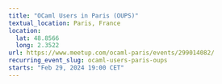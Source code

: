 ```yaml
---
title: "OCaml Users in Paris (OUPS)"
textual_location: Paris, France
location:
  lat: 48.8566
  long: 2.3522
url: https://www.meetup.com/ocaml-paris/events/299014082/
recurring_event_slug: ocaml-users-paris-oups
starts: "Feb 29, 2024 19:00 CET"
---
```

